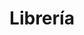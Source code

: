 ---
title: "Librería"
url: /ciudad-autonoma-de-buenos-aires/libreria-soldado-de-la-independencia/
shop: Schreibwaren
---